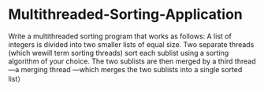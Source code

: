 # Multithreaded-Sorting-Application
Write a multithreaded sorting program that works as follows: A list of integers is divided into two smaller lists of equal size. Two separate threads (which wewill term sorting threads) sort each sublist using a sorting algorithm of your choice. The two sublists are then merged by a third thread—a merging thread —which merges the two sublists into a single sorted list）
